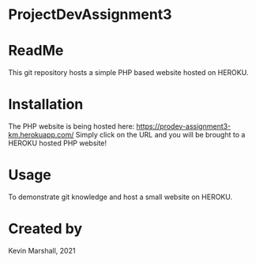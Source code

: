 # ProjectDevAssignment3

# ReadMe
This git repository hosts a simple PHP based website hosted on HEROKU. 

# Installation
The PHP website is being hosted here: https://prodev-assignment3-km.herokuapp.com/
Simply click on the URL and you will be brought to a HEROKU hosted PHP website!

# Usage
To demonstrate git knowledge and host a small website on HEROKU. 

# Created by
Kevin Marshall, 2021



